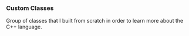 ### Custom Classes
Group of classes that I built from scratch in order to learn more about the C++ language.